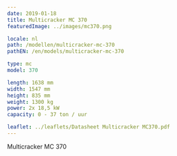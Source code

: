 ```yaml
---
date: 2019-01-18
title: Multicracker MC 370
featuredImage: ../images/mc370.png

locale: nl
path: /modellen/multicracker-mc-370
pathEN: /en/models/multicracker-mc-370

type: mc
model: 370

length: 1638 mm
width: 1547 mm
height: 835 mm
weight: 1300 kg
power: 2x 18,5 kW
capacity: 0 - 37 ton / uur

leaflet: ../leaflets/Datasheet Multicracker MC370.pdf
---
```

Multicracker MC 370